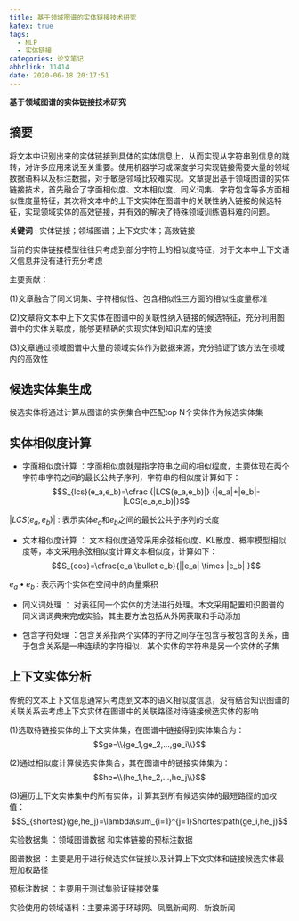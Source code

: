 ```yaml
---
title: 基于领域图谱的实体链接技术研究
katex: true
tags:
  - NLP
  - 实体链接
categories: 论文笔记
abbrlink: 11414
date: 2020-06-18 20:17:51
---
```


**基于领域图谱的实体链接技术研究**

## **摘要**

将文本中识别出来的实体链接到具体的实体信息上，从而实现从字符串到信息的跳转，对许多应用来说至关重要。使用机器学习或深度学习实现链接需要大量的领域数据语料以及标注数据，对于敏感领域比较难实现。文章提出基于领域图谱的实体链接技术，首先融合了字面相似度、文本相似度、同义词集、字符包含等多方面相似性度量特征，其次将文本中的上下文实体在图谱中的关联性纳入链接的候选特征，实现领域实体的高效链接，并有效的解决了特殊领域训练语料难的问题。

**关键词** : 实体链接；领域图谱；上下文实体；高效链接

<!-- more -->

当前的实体链接模型往往只考虑到部分字符上的相似度特征，对于文本中上下文语义信息并没有进行充分考虑

主要贡献：

(1)文章融合了同义词集、字符相似性、包含相似性三方面的相似性度量标准

(2)文章将文本中上下文实体在图谱中的关联性纳入链接的候选特征，充分利用图谱中的实体关联度，能够更精确的实现实体到知识库的链接

(3)文章通过领域图谱中大量的领域实体作为数据来源，充分验证了该方法在领域内的高效性

## **候选实体集生成**

候选实体将通过计算从图谱的实例集合中匹配top N个实体作为候选实体集

## **实体相似度计算**

- 字面相似度计算 ：字面相似度就是指字符串之间的相似程度，主要体现在两个字符串字符之间的最长公共子序列，字符串的相似度计算如下：
$$S_{lcs}(e_a,e_b)=\cfrac {|LCS(e_a,e_b)|} {|e_a|+|e_b|-|LCS(e_a,e_b)|}$$

$|LCS(e_a,e_b)|$ : 表示实体$e_a$和$e_b$之间的最长公共子序列的长度

- 文本相似度计算 ： 文本相似度通常采用余弦相似度、KL散度、概率模型相似度等，本文采用余弦相似度计算文本相似度，计算如下：
$$S_{cos}=\cfrac{e_a \bullet e_b}{||e_a| \times |e_b||}$$

$e_a \bullet e_b$ : 表示两个实体在空间中的向量乘积

- 同义词处理 ： 对表征同一个实体的方法进行处理。本文采用配置知识图谱的同义词词典来完成实验，其主要方法包括从外网获取和手动添加

- 包含字符处理 ：包含关系指两个实体的字符之间存在包含与被包含的关系，由于包含关系是一串连续的字符相似，某个实体的字符串是另一个实体的子集

## **上下文实体分析**

传统的文本上下文信息通常只考虑到文本的语义相似度信息，没有结合知识图谱的关联关系去考虑上下文实体在图谱中的关联路径对待链接候选实体的影响

(1)选取待链接实体的上下文实体集，在图谱中链接得到实体集合为：
$$ge=\\{ge_1,ge_2,...,ge_i\\}$$

(2)通过相似度计算候选实体集合，其在图谱中的链接实体集为：
$$he=\\{he_1,he_2,...,he_j\\}$$

(3)遍历上下文实体集中的所有实体，计算其到所有候选实体的最短路径的加权值：
$$S_{shortest}(ge,he_j)=\lambda\sum_{i=1}^{j=1}Shortestpath(ge_i,he_j)$$

实验数据集 ：领域图谱数据 和实体链接的预标注数据

图谱数据 ：主要是用于进行候选实体链接以及计算上下文实体和链接候选实体最短加权路径

预标注数据 ：主要用于测试集验证链接效果

实验使用的领域语料：主要来源于环球网、凤凰新闻网、新浪新闻

